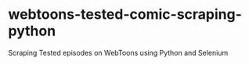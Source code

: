 # webtoons-tested-comic-scraping-python
Scraping Tested episodes on WebToons using Python and Selenium
